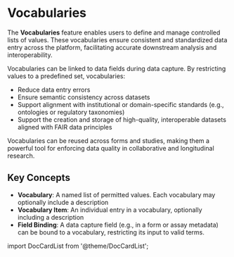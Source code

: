 # Vocabularies

The **Vocabularies** feature enables users to define and manage controlled lists of values. These vocabularies ensure consistent and standardized data entry across the platform, facilitating accurate downstream analysis and interoperability.

Vocabularies can be linked to data fields during data capture. By restricting values to a predefined set, vocabularies:

* Reduce data entry errors
* Ensure semantic consistency across datasets
* Support alignment with institutional or domain-specific standards (e.g., ontologies or regulatory taxonomies)
* Support the creation and storage of high-quality, interoperable datasets aligned with FAIR data principles

Vocabularies can be reused across forms and studies, making them a powerful tool for enforcing data quality in collaborative and longitudinal research.

## Key Concepts

* **Vocabulary**: A named list of permitted values. Each vocabulary may optionally include a description
* **Vocabulary Item**: An individual entry in a vocabulary, optionally including a description
* **Field Binding**: A data capture field (e.g., in a form or assay metadata) can be bound to a vocabulary, restricting its input to valid terms.

import DocCardList from '@theme/DocCardList';

<DocCardList />
